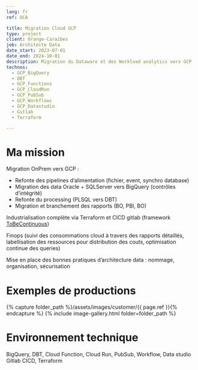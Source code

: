 ```yaml
---
lang: fr
ref: OCA

title: Migration Cloud GCP
type: project
client: Orange-Caraibes
job: Architecte Data
date_start: 2023-07-01
date_end: 2024-10-01
description: Migration du Dataware et des Workload analytics vers GCP
technos:
  - GCP_BigQuery
  - DBT
  - GCP_Functions
  - GCP_CloudRun
  - GCP_PubSub
  - GCP_Workflows
  - GCP_Datastudio
  - Gitlab
  - Terraform

---
```

# Ma mission

Migration OnPrem vers GCP : 
-	Refonte des pipelines d’alimentation (fichier, event, synchro database)
-	Migration des data Oracle + SQLServer vers BigQuery (contrôles d’intégrité)
-	Refonte du processing (PLSQL vers DBT)
-	Migration et branchement des rapports (BO, PBI, BO)

Industrialisation complète via Terraform et CICD gitlab (framework [ToBeContinuous](https://to-be-continuous.gitlab.io/doc/intro/))

Finops (suivi des consommations cloud à travers des rapports détaillés, labellisation des ressources pour distribution des couts, optimisation continue des queries)

Mise en place des bonnes pratiques d’architecture data : nommage, organisation, sécurisation

# Exemples de productions
{% capture folder_path %}/assets/images/customer/{{ page.ref }}{% endcapture %}
{% include image-gallery.html folder=folder_path %}

# Environnement technique
BigQuery, DBT, Cloud Function, Cloud Run, PubSub, Workflow, Data studio
Gitlab CICD, Terraform